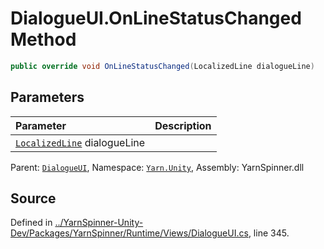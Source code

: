 # DialogueUI.OnLineStatusChanged Method


```csharp
public override void OnLineStatusChanged(LocalizedLine dialogueLine)
```

## Parameters
|Parameter|Description|
|:---|:---|
|[`LocalizedLine`](/api/csharp/yarn.unity/localizedline.md) dialogueLine||


<div class="class-metadata">

Parent: [`DialogueUI`](/api/csharp/yarn.unity/dialogueui.md), Namespace: [`Yarn.Unity`](/api/csharp/yarn.unity/README.md), Assembly: YarnSpinner.dll
</div>

## Source
Defined in [../YarnSpinner-Unity-Dev/Packages/YarnSpinner/Runtime/Views/DialogueUI.cs](https://github.com/YarnSpinnerTool/YarnSpinner-Unity//blob/develop/Runtime/Views/DialogueUI.cs#L345), line 345.

